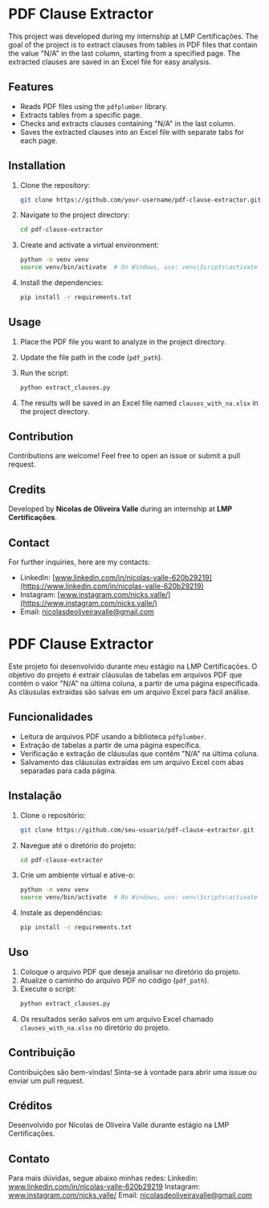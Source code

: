 # PDF Clause Extractor

This project was developed during my internship at LMP Certificações. The goal of the project is to extract clauses from tables in PDF files that contain the value "N/A" in the last column, starting from a specified page. The extracted clauses are saved in an Excel file for easy analysis.

## Features

- Reads PDF files using the `pdfplumber` library.
- Extracts tables from a specific page.
- Checks and extracts clauses containing "N/A" in the last column.
- Saves the extracted clauses into an Excel file with separate tabs for each page.

## Installation

1. Clone the repository:
   ```bash
   git clone https://github.com/your-username/pdf-clause-extractor.git
   ```

2. Navigate to the project directory:
   ```bash
   cd pdf-clause-extractor
   ```

3. Create and activate a virtual environment:
   ```bash
   python -m venv venv
   source venv/bin/activate  # On Windows, use: venv\Scripts\activate
   ```

4. Install the dependencies:
   ```bash
   pip install -r requirements.txt
   ```

## Usage

1. Place the PDF file you want to analyze in the project directory.

2. Update the file path in the code (`pdf_path`).

3. Run the script:
   ```bash
   python extract_clauses.py
   ```

4. The results will be saved in an Excel file named `clauses_with_na.xlsx` in the project directory.

## Contribution

Contributions are welcome! Feel free to open an issue or submit a pull request.

## Credits

Developed by **Nicolas de Oliveira Valle** during an internship at **LMP Certificações**.

## Contact

For further inquiries, here are my contacts:

- LinkedIn: [www.linkedin.com/in/nicolas-valle-620b29219](https://www.linkedin.com/in/nicolas-valle-620b29219)
- Instagram: [www.instagram.com/nicks.valle/](https://www.instagram.com/nicks.valle/)
- Email: nicolasdeoliveiravalle@gmail.com

# PDF Clause Extractor

Este projeto foi desenvolvido durante meu estágio na LMP Certificações. O objetivo do projeto é extrair cláusulas de tabelas em arquivos PDF que contêm o valor "N/A" na última coluna, a partir de uma página especificada. As cláusulas extraídas são salvas em um arquivo Excel para fácil análise.

## Funcionalidades

- Leitura de arquivos PDF usando a biblioteca `pdfplumber`.
- Extração de tabelas a partir de uma página específica.
- Verificação e extração de cláusulas que contêm "N/A" na última coluna.
- Salvamento das cláusulas extraídas em um arquivo Excel com abas separadas para cada página.

## Instalação

1. Clone o repositório:
    ```bash
    git clone https://github.com/seu-usuario/pdf-clause-extractor.git
    ```
2. Navegue até o diretório do projeto:
    ```bash
    cd pdf-clause-extractor
    ```
3. Crie um ambiente virtual e ative-o:
    ```bash
    python -m venv venv
    source venv/bin/activate  # No Windows, use: venv\Scripts\activate
    ```
4. Instale as dependências:
    ```bash
    pip install -r requirements.txt
    ```

## Uso

1. Coloque o arquivo PDF que deseja analisar no diretório do projeto.
2. Atualize o caminho do arquivo PDF no código (`pdf_path`).
3. Execute o script:
    ```bash
    python extract_clauses.py
    ```
4. Os resultados serão salvos em um arquivo Excel chamado `clauses_with_na.xlsx` no diretório do projeto.

## Contribuição

Contribuições são bem-vindas! Sinta-se à vontade para abrir uma issue ou enviar um pull request.


## Créditos

Desenvolvido por Nicolas de Oliveira Valle durante estágio na LMP Certificações.

## Contato
Para mais dúvidas, segue abaixo minhas redes:
Linkedin: www.linkedin.com/in/nicolas-valle-620b29219
Instagram: www.instagram.com/nicks.valle/
Email: nicolasdeoliveiravalle@gmail.com


